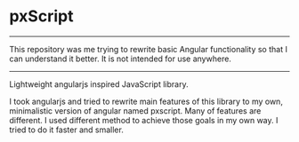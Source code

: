 # pxScript

---

This repository was me trying to rewrite basic Angular functionality so that I can understand it better. It is not intended for use anywhere.

---


Lightweight angularjs inspired JavaScript library.

I took angularjs and tried to rewrite main features of this library to my own, minimalistic version of angular named pxscript. Many of features are different. I used different method to achieve those goals in my own way. I tried to do it faster and smaller.
